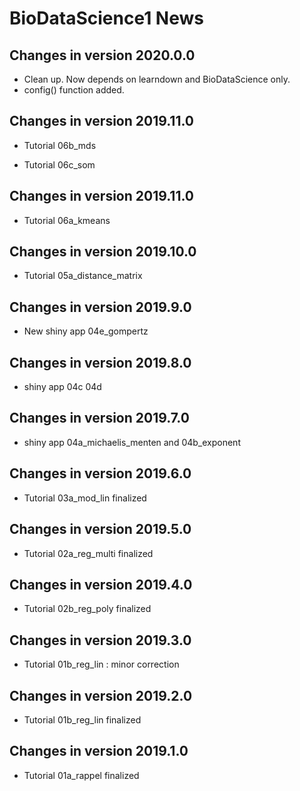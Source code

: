 # BioDataScience1 News

## Changes in version 2020.0.0

- Clean up. Now depends on learndown and BioDataScience only.
- config() function added.

## Changes in version 2019.11.0

- Tutorial 06b_mds

- Tutorial 06c_som

## Changes in version 2019.11.0

- Tutorial 06a_kmeans

## Changes in version 2019.10.0

- Tutorial 05a_distance_matrix

## Changes in version 2019.9.0

- New shiny app 04e_gompertz

## Changes in version 2019.8.0

- shiny app 04c 04d

## Changes in version 2019.7.0

- shiny app 04a_michaelis_menten and 04b_exponent

## Changes in version 2019.6.0

- Tutorial 03a_mod_lin finalized


## Changes in version 2019.5.0

- Tutorial 02a_reg_multi finalized

## Changes in version 2019.4.0

- Tutorial 02b_reg_poly finalized

## Changes in version 2019.3.0

- Tutorial 01b_reg_lin : minor correction

## Changes in version 2019.2.0

- Tutorial 01b_reg_lin finalized

## Changes in version 2019.1.0

- Tutorial 01a_rappel finalized

